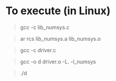 # To execute (in Linux)

> gcc -c lib_numsys.c

> ar rcs lib_numsys.a lib_numsys.o

> gcc -c driver.c

> gcc -o d driver.o -L. -l_numsys

> ./d
